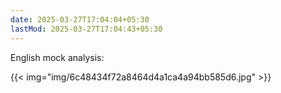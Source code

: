 ```yaml
---
date: 2025-03-27T17:04:04+05:30
lastMod: 2025-03-27T17:04:43+05:30
---
```


English mock analysis: 

{{< img="img/6c48434f72a8464d4a1ca4a94bb585d6.jpg" >}}
